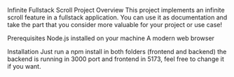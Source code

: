 Infinite Fullstack Scroll Project
Overview
This project implements an infinite scroll feature in a fullstack application. You can use it as documentation and take the part that you consider more valuable for your project or use case!

Prerequisites
Node.js installed on your machine
A modern web browser

Installation
Just run a npm install in both folders (frontend and backend) the backend is running in 3000 port and frontend in 5173, feel free to change it if you want.
